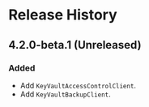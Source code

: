 # Release History

## 4.2.0-beta.1 (Unreleased)

### Added

- Add `KeyVaultAccessControlClient`.
- Add `KeyVaultBackupClient`.
